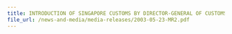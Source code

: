 ```yaml
---
title: INTRODUCTION OF SINGAPORE CUSTOMS BY DIRECTOR-GENERAL OF CUSTOMS NG HOW YUE 
file_url: /news-and-media/media-releases/2003-05-23-MR2.pdf
---
```

